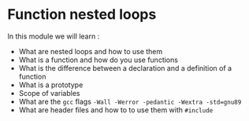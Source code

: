 # Function nested loops

In this module we will learn :


 - What are nested loops and how to use them
 - What is a function and how do you use functions
 - What is the difference between a declaration and a definition of a function
 - What is a prototype
 - Scope of variables
 - What are the `gcc` flags `-Wall -Werror -pedantic -Wextra -std=gnu89`
 - What are header files and how to to use them with `#include`